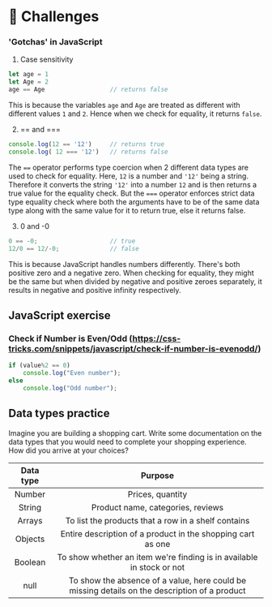 # 🚀 Challenges


### 'Gotchas' in JavaScript

1. Case sensitivity
```javascript
let age = 1
let Age = 2
age == Age      			// returns false
```

This is because the variables `age` and `Age` are treated as different with different values `1` and `2`. Hence when we check for equality, it returns `false`.

2. == and ===
```javascript
console.log(12 == '12')     // returns true 
console.log( 12 === '12')   // returns false
```

The `==` operator performs type coercion when 2 different data types are used to check for equality. Here, `12` is a number and `'12'` being a string. Therefore it converts the string `'12'` into a number `12` and is then returns a true value for the equality check. But the `===` operator enforces strict data type equality check where both the arguments have to be of the same data type along with the same value for it to return true, else it returns false. 

3. 0 and -0

```javascript
0 == -0;        			// true
12/0 == 12/-0;  			// false
```

This is because JavaScript handles numbers differently. There's both positive zero and a negative zero. When checking for equality, they might be the same but when divided by negative and positive zeroes separately, it results in negative and positive infinity respectively.


## JavaScript exercise

### Check if Number is Even/Odd (https://css-tricks.com/snippets/javascript/check-if-number-is-evenodd/)

```javascript
if (value%2 == 0)
	console.log("Even number");
else
	console.log("Odd number");
```

## Data types practice

Imagine you are building a shopping cart. Write some documentation on the data types that you would need to complete your shopping experience. How did you arrive at your choices?

| Data type | Purpose |
| :-:       | :-:         |
| Number    | Prices, quantity  |
| String    | Product name, categories, reviews |
| Arrays    | To list the products that a row in a shelf contains |
| Objects   | Entire description of a product in the shopping cart as one |
| Boolean   | To show whether an item we're finding is in available in stock or not |
| null      | To show the absence of a value, here could be missing details on the description of a product |
